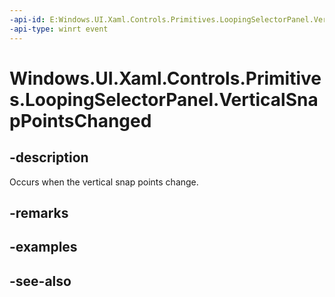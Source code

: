 ```yaml
---
-api-id: E:Windows.UI.Xaml.Controls.Primitives.LoopingSelectorPanel.VerticalSnapPointsChanged
-api-type: winrt event
---
```


<!-- Event syntax
public event Windows.Foundation.EventHandler VerticalSnapPointsChanged<object>
-->

# Windows.UI.Xaml.Controls.Primitives.LoopingSelectorPanel.VerticalSnapPointsChanged

## -description
Occurs when the vertical snap points change.



## -remarks

## -examples

## -see-also
